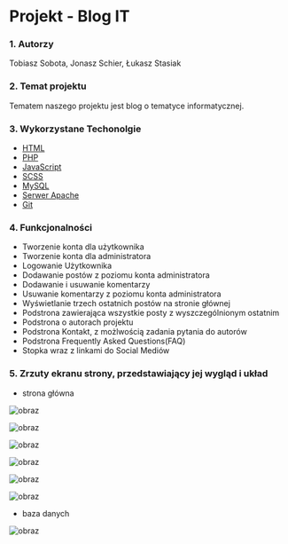 # Projekt - Blog IT


### 1. Autorzy
Tobiasz Sobota, Jonasz Schier, Łukasz Stasiak
### 2. Temat projektu
Tematem naszego projektu jest blog o tematyce informatycznej.
### 3. Wykorzystane Techonolgie
- [HTML](https://html.com/) 
-  [PHP](https://www.php.net/) 
-  [JavaScript](https://www.javascript.com/) 
-  [SCSS](https://sass-lang.com/) 
-  [MySQL](https://dev.mysql.com/doc/)
-  [Serwer Apache](https://httpd.apache.org/) 
-  [Git](https://git-scm.com/)

### 4. Funkcjonalności

- Tworzenie konta dla użytkownika
- Tworzenie konta dla administratora
- Logowanie Użytkownika
- Dodawanie postów z poziomu konta administratora
- Dodawanie i usuwanie komentarzy
- Usuwanie komentarzy z poziomu konta administratora
- Wyświetlanie trzech ostatnich postów na stronie głównej
- Podstrona zawierająca wszystkie posty z wyszczególnionym ostatnim
- Podstrona o autorach projektu
- Podstrona Kontakt, z możlwością zadania pytania do autorów
- Podstrona Frequently Asked Questions(FAQ)
- Stopka wraz z linkami do Social Mediów

### 5.  Zrzuty ekranu strony, przedstawiający jej wygląd i układ

- strona główna

![obraz](https://user-images.githubusercontent.com/74760639/122997100-efbde500-d3ab-11eb-8164-6ca155ad1a22.png)

![obraz](https://user-images.githubusercontent.com/74760639/122996588-542c7480-d3ab-11eb-8ab8-34737966092f.png)

![obraz](https://user-images.githubusercontent.com/74760639/122996485-35c67900-d3ab-11eb-90ff-9be1328d9bbd.png)

![obraz](https://user-images.githubusercontent.com/74760639/122996441-29dab700-d3ab-11eb-96df-3b1a2e78f26d.png)

![obraz](https://user-images.githubusercontent.com/74760639/122996850-a1104b00-d3ab-11eb-95bf-c23fa2c2b328.png)

![obraz](https://user-images.githubusercontent.com/74760639/122997568-6fe44a80-d3ac-11eb-9687-a2ccb8062eb4.png)

- baza danych


![obraz](https://user-images.githubusercontent.com/74760639/122995850-69ed6a00-d3aa-11eb-8c09-6b4497baf7af.png)
